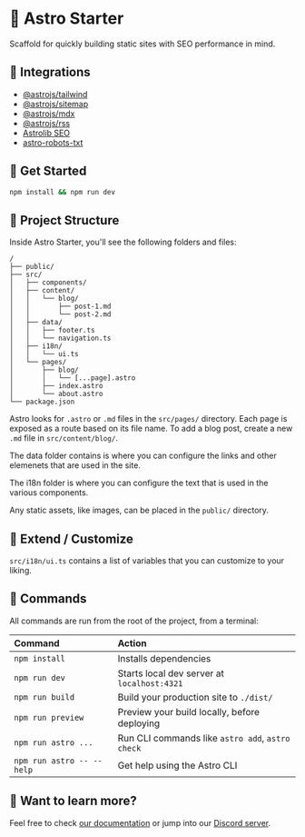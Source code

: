# 🚀 Astro Starter

Scaffold for quickly building static sites with SEO performance in mind.

## 🔌 Integrations
- [@astrojs/tailwind](https://docs.astro.build/en/guides/integrations-guide/tailwind/)
- [@astrojs/sitemap](https://docs.astro.build/en/guides/integrations-guide/sitemap/)
- [@astrojs/mdx](https://docs.astro.build/en/guides/markdown-content/)
- [@astrojs/rss](https://docs.astro.build/en/guides/rss/)
- [Astrolib SEO](https://github.com/onwidget/astrolib/tree/main/packages/seo)
- [astro-robots-txt](https://github.com/alextim/astro-lib/tree/main/packages/astro-robots-txt#readme)

## 🏁 Get Started

```sh
npm install && npm run dev
```

## 📁 Project Structure

Inside Astro Starter, you'll see the following folders and files:

```text
/
├── public/
├── src/
│   ├── components/
│   ├── content/
│   │   └── blog/
│   │       ├── post-1.md
│   │       └── post-2.md
│   ├── data/
│   │   ├── footer.ts
│   │   └── navigation.ts
│   ├── i18n/
│   │   └── ui.ts
│   └── pages/
│       ├── blog/
│       │   └── [...page].astro
│       ├── index.astro
│       └── about.astro
└── package.json
```

Astro looks for `.astro` or `.md` files in the `src/pages/` directory. Each page is exposed as a route based on its file name. To add a blog post, create a new `.md` file in `src/content/blog/`.

The data folder contains is where you can configure the links and other elemenets that are used in the site.

The i18n folder is where you can configure the text that is used in the various components.

Any static assets, like images, can be placed in the `public/` directory.



## 🎨 Extend / Customize

`src/i18n/ui.ts` contains a list of variables that you can customize to your liking.

## 🧞 Commands

All commands are run from the root of the project, from a terminal:

| Command                   | Action                                           |
| :------------------------ | :----------------------------------------------- |
| `npm install`             | Installs dependencies                            |
| `npm run dev`             | Starts local dev server at `localhost:4321`      |
| `npm run build`           | Build your production site to `./dist/`          |
| `npm run preview`         | Preview your build locally, before deploying     |
| `npm run astro ...`       | Run CLI commands like `astro add`, `astro check` |
| `npm run astro -- --help` | Get help using the Astro CLI                     |

## 👀 Want to learn more?

Feel free to check [our documentation](https://docs.astro.build) or jump into our [Discord server](https://astro.build/chat).
